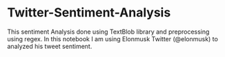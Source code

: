 # Twitter-Sentiment-Analysis

This sentiment Analysis done using TextBlob library and preprocessing using regex. In this notebook I am using Elonmusk Twitter (@elonmusk) to analyzed his tweet sentiment.
